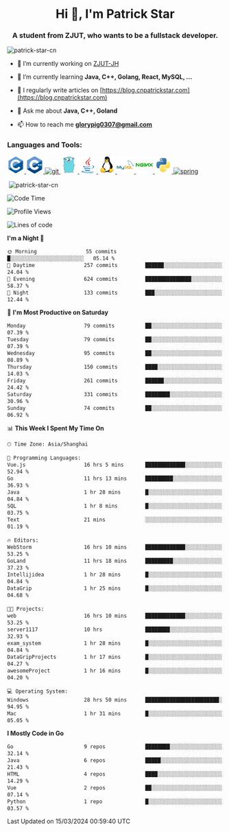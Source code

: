 <h1 align="center">Hi 👋, I'm Patrick Star</h1>
<h3 align="center">A student from ZJUT, who wants to be a fullstack developer.</h3>

<p align="left"> <img src="https://komarev.com/ghpvc/?username=patrick-star-cn&label=Profile%20views&color=0e75b6&style=flat" alt="patrick-star-cn" /> </p>

- 🔭 I’m currently working on [ZJUT-JH](https://github.com/zjutjh)

- 🌱 I’m currently learning **Java, C++, Golang, React, MySQL, ...**

- 📝 I regularly write articles on [https://blog.cnpatrickstar.com](https://blog.cnpatrickstar.com)

- 💬 Ask me about **Java, C++, Goland**

- 📫 How to reach me **glorypig0307@gmail.com**


<h3 align="left">Languages and Tools:</h3>
<p align="left"> 
  <a href="https://www.cprogramming.com/" target="_blank" rel="noreferrer"> 
    <img src="https://raw.githubusercontent.com/devicons/devicon/master/icons/c/c-original.svg" alt="c" width="40" height="40"/> 
  </a> 
  <a href="https://www.w3schools.com/cpp/" target="_blank" rel="noreferrer"> 
    <img src="https://raw.githubusercontent.com/devicons/devicon/master/icons/cplusplus/cplusplus-original.svg" alt="cplusplus" width="40" height="40"/> 
  </a> 
  <a href="https://git-scm.com/" target="_blank" rel="noreferrer"> 
    <img src="https://www.vectorlogo.zone/logos/git-scm/git-scm-icon.svg" alt="git" width="40" height="40"/> 
  </a> 
  <a href="https://golang.org" target="_blank" rel="noreferrer"> 
    <img src="https://raw.githubusercontent.com/devicons/devicon/master/icons/go/go-original.svg" alt="go" width="40" height="40"/> 
  </a> 
  <a href="https://www.java.com" target="_blank" rel="noreferrer"> 
    <img src="https://raw.githubusercontent.com/devicons/devicon/master/icons/java/java-original.svg" alt="java" width="40" height="40"/> 
  </a> 
  <a href="https://www.linux.org/" target="_blank" rel="noreferrer"> 
    <img src="https://raw.githubusercontent.com/devicons/devicon/master/icons/linux/linux-original.svg" alt="linux" width="40" height="40"/> 
  </a> 
  <a href="https://www.mysql.com/" target="_blank" rel="noreferrer"> 
    <img src="https://raw.githubusercontent.com/devicons/devicon/master/icons/mysql/mysql-original-wordmark.svg" alt="mysql" width="40" height="40"/> 
  </a> 
  <a href="https://www.nginx.com" target="_blank" rel="noreferrer"> 
    <img src="https://raw.githubusercontent.com/devicons/devicon/master/icons/nginx/nginx-original.svg" alt="nginx" width="40" height="40"/> 
  </a> 
  <a href="https://www.python.org" target="_blank" rel="noreferrer"> 
    <img src="https://raw.githubusercontent.com/devicons/devicon/master/icons/python/python-original.svg" alt="python" width="40" height="40"/> 
  </a> 
  <a href="https://spring.io/" target="_blank" rel="noreferrer"> 
    <img src="https://www.vectorlogo.zone/logos/springio/springio-icon.svg" alt="spring" width="40" height="40"/> 
  </a>
</p>

<p>&nbsp;<img align="center" src="https://github-readme-stats.vercel.app/api?username=patrick-star-cn&show_icons=true&locale=en" alt="patrick-star-cn" /></p>

<!--START_SECTION:waka-->
![Code Time](http://img.shields.io/badge/Code%20Time-609%20hrs%2034%20mins-blue)

![Profile Views](http://img.shields.io/badge/Profile%20Views-5-blue)

![Lines of code](https://img.shields.io/badge/From%20Hello%20World%20I%27ve%20Written-5.2%20million%20lines%20of%20code-blue)

**I'm a Night 🦉** 

```text
🌞 Morning                55 commits          █░░░░░░░░░░░░░░░░░░░░░░░░   05.14 % 
🌆 Daytime                257 commits         ██████░░░░░░░░░░░░░░░░░░░   24.04 % 
🌃 Evening                624 commits         ███████████████░░░░░░░░░░   58.37 % 
🌙 Night                  133 commits         ███░░░░░░░░░░░░░░░░░░░░░░   12.44 % 
```
📅 **I'm Most Productive on Saturday** 

```text
Monday                   79 commits          ██░░░░░░░░░░░░░░░░░░░░░░░   07.39 % 
Tuesday                  79 commits          ██░░░░░░░░░░░░░░░░░░░░░░░   07.39 % 
Wednesday                95 commits          ██░░░░░░░░░░░░░░░░░░░░░░░   08.89 % 
Thursday                 150 commits         ████░░░░░░░░░░░░░░░░░░░░░   14.03 % 
Friday                   261 commits         ██████░░░░░░░░░░░░░░░░░░░   24.42 % 
Saturday                 331 commits         ████████░░░░░░░░░░░░░░░░░   30.96 % 
Sunday                   74 commits          ██░░░░░░░░░░░░░░░░░░░░░░░   06.92 % 
```


📊 **This Week I Spent My Time On** 

```text
🕑︎ Time Zone: Asia/Shanghai

💬 Programming Languages: 
Vue.js                   16 hrs 5 mins       █████████████░░░░░░░░░░░░   52.94 % 
Go                       11 hrs 13 mins      █████████░░░░░░░░░░░░░░░░   36.93 % 
Java                     1 hr 28 mins        █░░░░░░░░░░░░░░░░░░░░░░░░   04.84 % 
SQL                      1 hr 8 mins         █░░░░░░░░░░░░░░░░░░░░░░░░   03.75 % 
Text                     21 mins             ░░░░░░░░░░░░░░░░░░░░░░░░░   01.19 % 

🔥 Editors: 
WebStorm                 16 hrs 10 mins      █████████████░░░░░░░░░░░░   53.25 % 
GoLand                   11 hrs 18 mins      █████████░░░░░░░░░░░░░░░░   37.23 % 
Intellijidea             1 hr 28 mins        █░░░░░░░░░░░░░░░░░░░░░░░░   04.84 % 
DataGrip                 1 hr 25 mins        █░░░░░░░░░░░░░░░░░░░░░░░░   04.68 % 

🐱‍💻 Projects: 
web                      16 hrs 10 mins      █████████████░░░░░░░░░░░░   53.25 % 
server1117               10 hrs              ████████░░░░░░░░░░░░░░░░░   32.93 % 
exam_system              1 hr 28 mins        █░░░░░░░░░░░░░░░░░░░░░░░░   04.84 % 
DataGripProjects         1 hr 17 mins        █░░░░░░░░░░░░░░░░░░░░░░░░   04.27 % 
awesomeProject           1 hr 16 mins        █░░░░░░░░░░░░░░░░░░░░░░░░   04.20 % 

💻 Operating System: 
Windows                  28 hrs 50 mins      ████████████████████████░   94.95 % 
Mac                      1 hr 31 mins        █░░░░░░░░░░░░░░░░░░░░░░░░   05.05 % 
```

**I Mostly Code in Go** 

```text
Go                       9 repos             ████████░░░░░░░░░░░░░░░░░   32.14 % 
Java                     6 repos             █████░░░░░░░░░░░░░░░░░░░░   21.43 % 
HTML                     4 repos             ████░░░░░░░░░░░░░░░░░░░░░   14.29 % 
Vue                      2 repos             ██░░░░░░░░░░░░░░░░░░░░░░░   07.14 % 
Python                   1 repo              █░░░░░░░░░░░░░░░░░░░░░░░░   03.57 % 
```




 Last Updated on 15/03/2024 00:59:40 UTC
<!--END_SECTION:waka-->